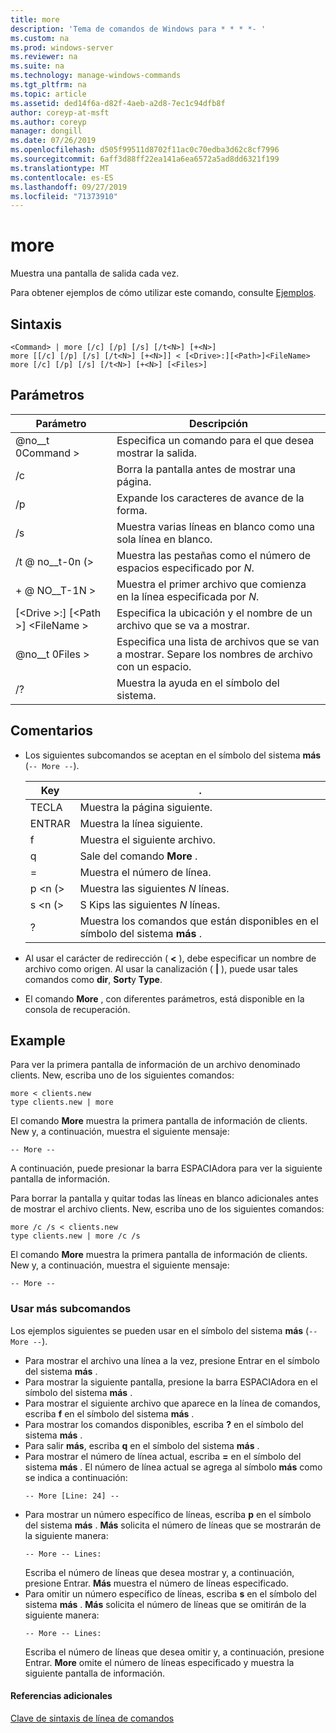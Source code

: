 ```yaml
---
title: more
description: 'Tema de comandos de Windows para * * * *- '
ms.custom: na
ms.prod: windows-server
ms.reviewer: na
ms.suite: na
ms.technology: manage-windows-commands
ms.tgt_pltfrm: na
ms.topic: article
ms.assetid: ded14f6a-d82f-4aeb-a2d8-7ec1c94dfb8f
author: coreyp-at-msft
ms.author: coreyp
manager: dongill
ms.date: 07/26/2019
ms.openlocfilehash: d505f99511d8702f11ac0c70edba3d62c8cf7996
ms.sourcegitcommit: 6aff3d88ff22ea141a6ea6572a5ad8dd6321f199
ms.translationtype: MT
ms.contentlocale: es-ES
ms.lasthandoff: 09/27/2019
ms.locfileid: "71373910"
---
```

# <a name="more"></a>more



Muestra una pantalla de salida cada vez.

Para obtener ejemplos de cómo utilizar este comando, consulte [Ejemplos](#BKMK_examples).

## <a name="syntax"></a>Sintaxis

```
<Command> | more [/c] [/p] [/s] [/t<N>] [+<N>]
more [[/c] [/p] [/s] [/t<N>] [+<N>]] < [<Drive>:][<Path>]<FileName>
more [/c] [/p] [/s] [/t<N>] [+<N>] [<Files>]
```

## <a name="parameters"></a>Parámetros

|           Parámetro            |                               Descripción                               |
|--------------------------------|-------------------------------------------------------------------------|
|           @no__t 0Command >           |      Especifica un comando para el que desea mostrar la salida.      |
|               /c               |               Borra la pantalla antes de mostrar una página.               |
|               /p               |                      Expande los caracteres de avance de la forma.                      |
|               /s               |          Muestra varias líneas en blanco como una sola línea en blanco.          |
|             /t @ no__t-0n (>             |         Muestra las pestañas como el número de espacios especificado por *N*.         |
|             + @ NO__T-1N >              |     Muestra el primer archivo que comienza en la línea especificada por *N*.     |
| [\<Drive >:] [\<Path >] \<FileName > |          Especifica la ubicación y el nombre de un archivo que se va a mostrar.          |
|            @no__t 0Files >            | Especifica una lista de archivos que se van a mostrar. Separe los nombres de archivo con un espacio. |
|               /?               |                  Muestra la ayuda en el símbolo del sistema.                   |

## <a name="remarks"></a>Comentarios

-   Los siguientes subcomandos se aceptan en el símbolo del sistema **más** (`-- More --`). 

    | Key | . |
    | --- | ------ |
    | TECLA | Muestra la página siguiente. |
    | ENTRAR | Muestra la línea siguiente. |
    | f | Muestra el siguiente archivo. |
    | q | Sale del comando **More** . |
    | = | Muestra el número de línea. |
    | p \<n (> | Muestra las siguientes *N* líneas. |
    | s \<n (> |S Kips las siguientes *N* líneas. |
    | ? | Muestra los comandos que están disponibles en el símbolo del sistema **más** .| 
    
-   Al usar el carácter de redirección ( **<** ), debe especificar un nombre de archivo como origen. Al usar la canalización ( **\|** ), puede usar tales comandos como **dir**, **Sort**y **Type**.
-   El comando **More** , con diferentes parámetros, está disponible en la consola de recuperación.

## <a name="BKMK_examples"></a>Example

Para ver la primera pantalla de información de un archivo denominado clients. New, escriba uno de los siguientes comandos:
```
more < clients.new
type clients.new | more
```
El comando **More** muestra la primera pantalla de información de clients. New y, a continuación, muestra el siguiente mensaje:
```
-- More --
```
A continuación, puede presionar la barra ESPACIAdora para ver la siguiente pantalla de información.

Para borrar la pantalla y quitar todas las líneas en blanco adicionales antes de mostrar el archivo clients. New, escriba uno de los siguientes comandos:
```
more /c /s < clients.new
type clients.new | more /c /s
```
El comando **More** muestra la primera pantalla de información de clients. New y, a continuación, muestra el siguiente mensaje:
```
-- More --
```

### <a name="using-more-subcommands"></a>Usar más subcomandos

Los ejemplos siguientes se pueden usar en el símbolo del sistema **más** (`-- More --`).
- Para mostrar el archivo una línea a la vez, presione Entrar en el símbolo del sistema **más** .
- Para mostrar la siguiente pantalla, presione la barra ESPACIAdora en el símbolo del sistema **más** .
- Para mostrar el siguiente archivo que aparece en la línea de comandos, escriba **f** en el símbolo del sistema **más** .
- Para mostrar los comandos disponibles, escriba **?** en el símbolo del sistema **más** .
- Para salir **más**, escriba **q** en el símbolo del sistema **más** .
- Para mostrar el número de línea actual, escriba **=** en el símbolo del sistema **más** . El número de línea actual se agrega al símbolo **más** como se indica a continuación:  
  ```
  -- More [Line: 24] --
  ```  
- Para mostrar un número específico de líneas, escriba **p** en el símbolo del sistema **más** . **Más** solicita el número de líneas que se mostrarán de la siguiente manera:  
  ```
  -- More -- Lines:
  ```  
  Escriba el número de líneas que desea mostrar y, a continuación, presione Entrar. **Más** muestra el número de líneas especificado.
- Para omitir un número específico de líneas, escriba **s** en el símbolo del sistema **más** . **Más** solicita el número de líneas que se omitirán de la siguiente manera:  
  ```
  -- More -- Lines:
  ```  
  Escriba el número de líneas que desea omitir y, a continuación, presione Entrar. **More** omite el número de líneas especificado y muestra la siguiente pantalla de información.

#### <a name="additional-references"></a>Referencias adicionales

[Clave de sintaxis de línea de comandos](command-line-syntax-key.md)
